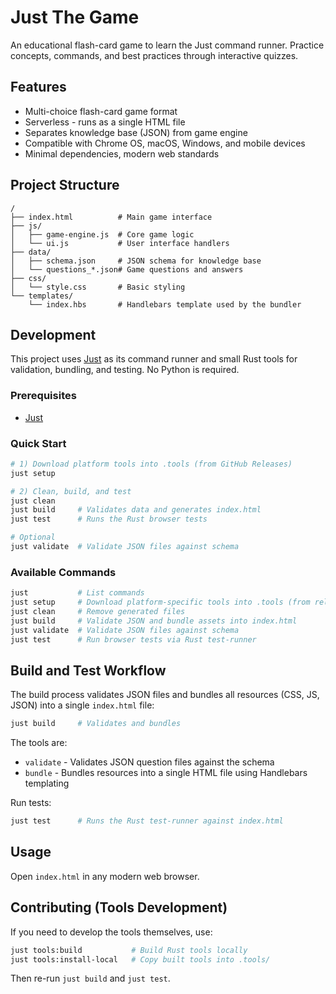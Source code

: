 # Just The Game

An educational flash-card game to learn the Just command runner. Practice concepts, commands, and best practices through interactive quizzes.

## Features

- Multi-choice flash-card game format
- Serverless - runs as a single HTML file
- Separates knowledge base (JSON) from game engine
- Compatible with Chrome OS, macOS, Windows, and mobile devices
- Minimal dependencies, modern web standards

## Project Structure

```
/
├── index.html          # Main game interface
├── js/
│   ├── game-engine.js  # Core game logic
│   └── ui.js           # User interface handlers
├── data/
│   ├── schema.json     # JSON schema for knowledge base
│   └── questions_*.json# Game questions and answers
├── css/
│   └── style.css       # Basic styling
└── templates/
    └── index.hbs       # Handlebars template used by the bundler
```

## Development

This project uses [Just](https://github.com/casey/just) as its command runner and small Rust tools for validation, bundling, and testing. No Python is required.

### Prerequisites

- [Just](https://github.com/casey/just#installation)

### Quick Start

```bash
# 1) Download platform tools into .tools (from GitHub Releases)
just setup

# 2) Clean, build, and test
just clean
just build     # Validates data and generates index.html
just test      # Runs the Rust browser tests

# Optional
just validate  # Validate JSON files against schema
```

### Available Commands

```bash
just           # List commands
just setup     # Download platform-specific tools into .tools (from releases)
just clean     # Remove generated files
just build     # Validate JSON and bundle assets into index.html
just validate  # Validate JSON files against schema
just test      # Run browser tests via Rust test-runner
```

## Build and Test Workflow

The build process validates JSON files and bundles all resources (CSS, JS, JSON) into a single `index.html` file:

```bash
just build     # Validates and bundles
```

The tools are:
- `validate` - Validates JSON question files against the schema
- `bundle` - Bundles resources into a single HTML file using Handlebars templating

Run tests:

```bash
just test      # Runs the Rust test-runner against index.html
```

## Usage

Open `index.html` in any modern web browser.

## Contributing (Tools Development)

If you need to develop the tools themselves, use:

```bash
just tools:build           # Build Rust tools locally
just tools:install-local   # Copy built tools into .tools/
```

Then re-run `just build` and `just test`.
